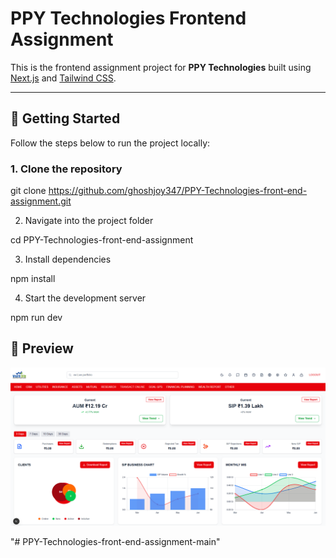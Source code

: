 # PPY Technologies Frontend Assignment

This is the frontend assignment project for **PPY Technologies** built using [Next.js](https://nextjs.org/) and [Tailwind CSS](https://tailwindcss.com/).

---

## 🚀 Getting Started

Follow the steps below to run the project locally:

### 1. Clone the repository

git clone https://github.com/ghoshjoy347/PPY-Technologies-front-end-assignment.git

2. Navigate into the project folder

cd PPY-Technologies-front-end-assignment

3. Install dependencies

npm install

4. Start the development server

npm run dev

## 📸 Preview

![Homepage Screenshot](public/homepage.png)




"# PPY-Technologies-front-end-assignment-main" 
